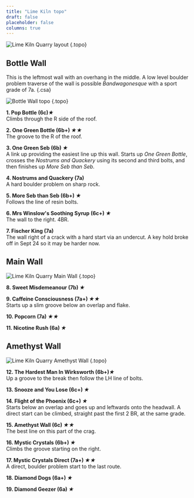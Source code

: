 ```yaml
---
title: "Lime Kiln topo"
draft: false
placeholder: false
columns: true
---
```




![Lime Kiln Quarry layout](/img/peak/matlock/lime-kiln-quarry-overview.jpg)
{.topo}

## Bottle Wall

This is the leftmost wall with an overhang in the middle. A low level boulder problem traverse of the wall is possible *Bandwagonesque* with a sport grade of 7a.
{.csa}

![Bottle Wall topo](/img/peak/matlock/lime-kiln-quarry-bottle-wall.jpg)
{.topo}

**1. Pop Bottle (6c)*&starf;***  
Climbs through the R side of the roof.

**2. One Green Bottle 	(6b+) *&starf;&starf;***  
The groove to the R of the roof.

**3. One Green Seb 	(6b) *&starf;***  
A link up providing the easiest line up this wall. Starts up *One Green Bottle*, crosses the *Nostrums and Quackery* using its second and third bolts, and then finishes up *More Seb than Seb*.

**4. Nostrums and Quackery 	(7a)**  
A hard boulder problem on sharp rock.

**5. More Seb than Seb 	(6b+) *&starf;***  
Follows the line of resin bolts.

**6. Mrs Winslow's Soothing Syrup (6c+) *&starf;***  
The wall to the right. 4BR.

**7. Fischer King (7a)**  
The wall right of a crack with a hard start via an undercut. A key hold broke off in Sept 24 so it may be harder now.


## Main Wall

![Lime Kiln Quarry Main Wall](/img/peak/matlock/lime-kiln-quarry-main-wall.jpg)
{.topo}

**8. Sweet Misdemeanour (7b) *&starf;***

**9. Caffeine Consciousness	(7a+) *&starf;&starf;***  
Starts up a slim groove below an overlap and flake.

**10. Popcorn (7a) *&starf;&starf;***

**11. Nicotine Rush (6a) *&starf;***


## Amethyst Wall

![Lime Kiln Quarry Amethyst Wall](/img/peak/matlock/lime-kiln-quarry-amethyst-wall.jpg)
{.topo}

**12. The Hardest Man In Wirksworth	(6b+)*&starf;***  
Up a groove to the break then follow the LH line of bolts.

**13. Snooze and You Lose (6c+) *&starf;***

**14. Flight of the Phoenix (6c+) *&starf;***  
Starts below an overlap and goes up and leftwards onto the headwall. A direct start can be climbed, straight past the first 2 BR, at the same grade.

**15. Amethyst Wall (6c) *&starf;&starf;***  
The best line on this part of the crag.

**16. Mystic Crystals 	(6b+) *&starf;***  
Climbs the groove starting on the right.

**17. Mystic Crystals Direct (7a+) *&starf;&starf;***  
A direct, boulder problem start to the last route.

**18. Diamond Dogs (6a+) *&starf;***

**19. Diamond Geezer (6a) *&starf;***